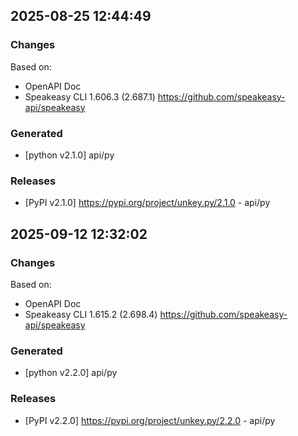 

## 2025-08-25 12:44:49
### Changes
Based on:
- OpenAPI Doc  
- Speakeasy CLI 1.606.3 (2.687.1) https://github.com/speakeasy-api/speakeasy
### Generated
- [python v2.1.0] api/py
### Releases
- [PyPI v2.1.0] https://pypi.org/project/unkey.py/2.1.0 - api/py

## 2025-09-12 12:32:02
### Changes
Based on:
- OpenAPI Doc  
- Speakeasy CLI 1.615.2 (2.698.4) https://github.com/speakeasy-api/speakeasy
### Generated
- [python v2.2.0] api/py
### Releases
- [PyPI v2.2.0] https://pypi.org/project/unkey.py/2.2.0 - api/py